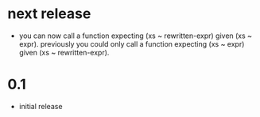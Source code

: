 # next release
* you can now call a function expecting (xs ~ rewritten-expr) given
  (xs ~ expr). previously you could only call a function expecting
  (xs ~ expr) given (xs ~ rewritten-expr).

# 0.1
* initial release
